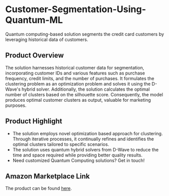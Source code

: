 # Customer-Segmentation-Using-Quantum-ML
Quantum computing-based solution segments the credit card customers by leveraging historical data of customers.
## Product Overview
The solution harnesses historical customer data for segmentation, incorporating customer IDs and various features such as purchase frequency, credit limits, and the number of purchases. It formulates the clustering problem as an optimization problem and solves it using the D-Wave's hybrid solver. Additionally, the solution calculates the optimal number of clusters based on the silhouette score. Consequently, the model produces optimal customer clusters as output, valuable for marketing purposes.

## Product Highlight 

* The solution employs novel optimization based approach for clustering. Through iterative processes, it continually refines and identifies the optimal clusters tailored to specific scenarios.
* The solution uses quantum hybrid solvers from D-Wave to reduce the time and space required while providing better quality results.
* Need customized Quantum Computing solutions? Get in touch!

## Amazon Marketplace Link
The product can be found [here](https://aws.amazon.com/marketplace/pp/prodview-fix53q5w5m4ou?sr=0-2&ref_=beagle&applicationId=AWSMPContessa).
